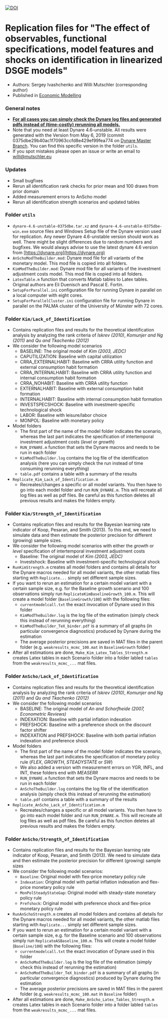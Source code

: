 [![DOI](https://zenodo.org/badge/DOI/10.5281/zenodo.3192196.svg)](https://doi.org/10.5281/zenodo.3192196)

# Replication files for "The effect of observables, functional specifications, model features and shocks on identification in linearized DSGE models"
- Authors: Sergey Ivashchenko and Willi Mutschler (corresponding author)
- Published in [Economic Modelling](https://doi.org/10.1016/j.econmod.2019.09.039)

### General notes
- <u>**For all cases you can simply check the Dynare log files and generated pdfs instead of (time-costly) rerunning all models.**</u>
- Note that you need at least Dynare 4.6-unstable. All results were generated with the Version from May 6, 2019 (commit 0375dbe29b40ac1f70963ccfd8e429ef99fea774 on [Dynare Master Branch](https://git.dynare.org/Dynare/dynare). You can find this specific version in the folder `utils`.
- If you spot mistakes please open an issue or write an email to willi@mutschler.eu

### Updates
- Small bugfixes
- Rerun all identification rank checks for prior mean and 100 draws from prior domain
- Added measurement errors to AnScho model
- Rerun all identification strength scenarios and updated tables

### Folder `utils`
- `dynare-4.6-unstable-0375dbe.tar.xz` and `dynare-4.6-unstable-0375dbe-win.exe` source files and Windows Setup file of the Dynare version used for replication. Any newer Dynare 4.6-unstable version should work as well. There might be slight differences due to random numbers and bugfixes. We would always advise to use the latest dynare 4.6 version from [https://dynare.org](https://dynare.org)
- `AnSchoModTheBuilder.mod`: Dynare mod file for all variants of the monetary model. This mod file is copied into all folders.
- `KimModTheBuilder.mod`: Dynare mod file for all variants of the investment adjustment costs model. This mod file is copied into all folders.
- `LatexTable.m` function that converts Matlab tables to Latex tables. Original authors are Eli Duenisch and Pascal E. Fortin.
- `SetupForParallel.ini` configuration file for running Dynare in parallel on a local computer with eight cores.
- `SetupForParallelCluster.ini` configuration file for running Dynare in parallel on the PALMA cluster of the University of Münster with 72 cores.

### Folder `Kim/Lack_of_Identification`
- Contains replication files and results for the theoretical identification analysis by analyzing the rank criteria of *Iskrev (2010)*, *Komunjer and Ng (2011)* and *Qu and Tkachenko (2012)*
- We consider the following model scenarios
    - BASELINE: The original model of *Kim (2003, JEDC)*
    - CAPUTILIZATION: Baseline with capital utilization
    - CRRA_EXTERNALHABIT: Baseline with CRRA utility function and external consumption habit formation
    - CRRA_INTERNALHABIT: Baseline with CRRA utility function and internal consumption habit formation
    - CRRA_NOHABIT: Baseline with CRRA utility function
    - EXTERNALHABIT: Baseline with external consumption habit formation
    - INTERNALHABIT: Baseline with internal consumption habit formation
    - INVESTSPECSHOCK: Baseline with investment-specific technological shock
    - LABOR: Baseline with leisure/labor choice
    - MONPOL: Baseline with monetary policy
- Model folders
    - The first part of the name of the model folder indicates the scenario, whereas the last part indicates the specification of intertemporal investment adjustment costs (*level* or *growth*)
    - `RUN_DYNARE.m` function that sets the Dynare macros and needs to be run in each folder
    - `KimModTheBuilder.log` contains the log file of the identification analysis (here you can simply check the run instead of time consuming rerunning everything)
    - `table.pdf` contains a table with a summary of the results
- `Replicate_Kim_Lack_of_Identification.m`
    - Recreates/changes a specific or all model variants. You then have to go into each model folder and run `RUN_DYNARE.m`. This will recreate all log files as well as pdf files. Be careful as this function deletes all previous results and makes the folders empty.

### Folder `Kim/Strength_of_Identification`
- Contains replication files and results for the Bayesian learning rate indicator of Koop, Pesaran, and Smith (2013). To this end, we need to simulate data and then estimate the posterior precision for different (growing) sample sizes.
- We consider the following model scenarios with either the *growth* or *level* specification of intertemporal investment adjustment costs
    - Baseline: The original model of *Kim (2003, JEDC)*
    - Investshock: Baseline with investment-specific technological shock
- `RunKimStrength.m` creates all model folders and contains all details for the Dynare macros needed for all model variants, the other matlab files starting with `Replicate...` simply set different sample sizes.
- If you want to rerun an estimation for a certain model variant with a certain sample size, e.g. for the Baseline growth scenario and 100 observations simply run `ReplicateKimBaselineGrowth_100.m`. This will create a model folder (`BaselineGrowth/100`) with the following files:
    - `currentmodelcall.txt` the exact invocation of Dynare used in this folder
    - `KimModTheBuilder.log` is the log file of the estimation (simply check this instead of rerunning everything)
    - `KimModTheBuilder_TeX_binder.pdf` is a summary of all graphs (in particular convergence diagnostics) produced by Dynare during the estimation
    - The average posterior precisions are saved in MAT files in the parent folder (e.g. `weakresults_mcmc_100.mat` in `BaselineGrowth` folder)
- After all estimations are done, `Make_Kim_Latex_Tables_Strength.m` creates Latex tables in each Scenario folder into a folder labled `tables` from the `weakresults_mcmc_...` mat files.

### Folder `AnScho/Lack_of_Identification`
- Contains replication files and results for the theoretical identification analysis by analyzing the rank criteria of *Iskrev (2010)*, *Komunjer and Ng (2011)* and *Qu and Tkachenko (2012)*
- We consider the following model scenarios
    - BASELINE: The original model of *An and Schorfheide (2007, Econometric Reviews)*
    - INDEXATION: Baseline with partial inflation indexation
    - PREFSHOCK: Baseline with a preference shock on the discount factor shifter
    - INDEXATION and PREFSHOCK: Baseline with both partial inflation indexation and preference shock
- Model folders
    - The first part of the name of the model folder indicates the scenario, whereas the last part indicates the specification of monetary policy rule (*FLEX*, *GROWTH*, *STEADYSTATE* or *SW*)
    - We also added a version with measurement errors on YGR, INFL, and INT, these folders end with *MEASERR*
    - `RUN_DYNARE.m` function that sets the Dynare macros and needs to be run in each folder
    - `AnSchoTheBuilder.log` contains the log file of the identification analysis (simply check this instead of rerunning the estimation)
    - `table.pdf` contains a table with a summary of the results
- `Replicate_AnScho_Lack_of_Identification.m`
    - Recreates/changes a specific or all model variants. You then have to go into each model folder and run `RUN_DYNARE.m`. This will recreate all log files as well as pdf files. Be careful as this function deletes all previous results and makes the folders empty.

### Folder `AnScho/Strength_of_Identification`
- Contains replication files and results for the Bayesian learning rate indicator of Koop, Pesaran, and Smith (2013). We need to simulate data and then estimate the posterior precision for different (growing) sample sizes
- We consider the following model scenarios:
    - `Baseline`: Original model with flex-price monetary policy rule
    - `Indexation`: Original model with partial inflation indexation and flex-price monetary policy rule
    - `MonPolSteadyStateGap`: Original model with steady-state monetary policy rule
    - `Prefshock`: Original model with preference shock and flex-price monetary policy rule
- `RunAnSchoStrength.m` creates all model folders and contains all details for the Dynare macros needed for all model variants, the other matlab files starting with `Replicate...` simply set different sample sizes.
- If you want to rerun an estimation for a certain model variant with a certain sample size, e.g. for the Baseline scenario and 100 observations simply run `ReplicateASBaseline_100.m`. This will create a model folder (`Baseline/100`) with the following files:
    - `currentmodelcall.txt` the exact invocation of Dynare used in this folder
    - `AnSchoModTheBuilder.log` is the log file of the estimation (simply check this instead of rerunning the estimation)
    - `AnSchoModTheBuilder_TeX_binder.pdf` is a summary of all graphs (in particular convergence diagnostics) produced by Dynare during the estimation
    -  The average posterior precisions are saved in MAT files in the parent folder (e.g. `weakresults_mcmc_100.mat` in `Baseline` folder)
- After all estimations are done, `Make_AnScho_Latex_Tables_Strength.m` creates Latex tables in each Scenario folder into a folder labled `tables` from the `weakresults_mcmc_...` mat files.

